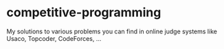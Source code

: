 # competitive-programming

My solutions to various problems you can find in online judge systems like Usaco, Topcoder, CodeForces, ...
